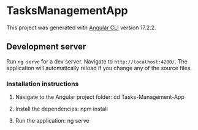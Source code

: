 # TasksManagementApp

This project was generated with [Angular CLI](https://github.com/angular/angular-cli) version 17.2.2.

## Development server

Run `ng serve` for a dev server. Navigate to `http://localhost:4200/`. The application will automatically reload if you change any of the source files.

### Installation instructions

1. Navigate to the Angular project folder:
    cd Tasks-Management-App


2. Install the dependencies:
    npm install
    

3. Run the application:
    ng serve